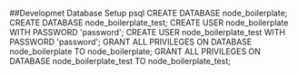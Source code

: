 
##Developmet Database Setup
   psql
   CREATE DATABASE node_boilerplate;
   CREATE DATABASE node_boilerplate_test;
   CREATE USER node_boilerplate WITH PASSWORD 'password';
   CREATE USER node_boilerplate_test WITH PASSWORD 'password';
   GRANT ALL PRIVILEGES ON DATABASE node_boilerplate TO node_boilerplate;
   GRANT ALL PRIVILEGES ON DATABASE node_boilerplate_test TO node_boilerplate_test;